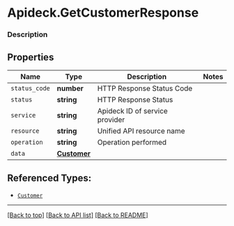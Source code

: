 # Apideck.GetCustomerResponse

### Description

## Properties
Name | Type | Description | Notes
------------ | ------------- | ------------- | -------------
`status_code` | **number** | HTTP Response Status Code | 
`status` | **string** | HTTP Response Status | 
`service` | **string** | Apideck ID of service provider | 
`resource` | **string** | Unified API resource name | 
`operation` | **string** | Operation performed | 
`data` | [**Customer**](Customer.md) |  | 





## Referenced Types:





* [`Customer`](Customer.md)

---

[[Back to top]](#) [[Back to API list]](../../../../README.md#documentation-for-api-endpoints) [[Back to README]](../../../../README.md)


